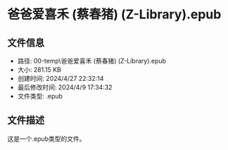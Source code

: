 ﻿# 爸爸爱喜禾 (蔡春猪) (Z-Library).epub

## 文件信息
- 路径: 00-temp\爸爸爱喜禾 (蔡春猪) (Z-Library).epub
- 大小: 281.15 KB
- 创建时间: 2024/4/27 22:32:14
- 最后修改时间: 2024/4/9 17:34:32
- 文件类型: .epub

## 文件描述
这是一个.epub类型的文件。

